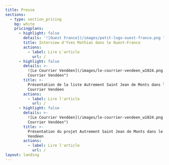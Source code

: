 ```yaml
---
title: Presse
sections:
  - type: section_pricing
    bg: white
    pricingplans:
      - highlight: false
        details: '![Ouest France](/images/petit-logo-ouest-france.png "Ouest France")'
        title: Interview d'Yves Mathias dans le Ouest-France
        actions:
          - label: Lire L'article
            url: /
      - highlight: false
        details: >-
          ![Le Courrier Vendéen](/images/le-courrier-vendeen_w1024.png "Le
          Courrier Vendéen")
        title: >-
          Présentation de la liste Autrement Saint Jean de Monts dans le
          Courrier Vendéen
        actions:
          - label: Lire l'article
            url: /
      - highlight: false
        details: >-
          ![Le Courrier Vendéen](/images/le-courrier-vendeen_w1024.png "Le
          Courrier Vendéen")
        title: >-
          Présentation du projet Autrement Saint Jean de Monts dans le Courrier
          Vendéen
        actions:
          - label: Lire l'article
            url: /
layout: landing
---
```

